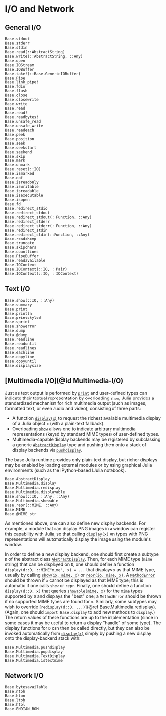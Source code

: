 # I/O and Network

## General I/O

```@docs
Base.stdout
Base.stderr
Base.stdin
Base.read(::AbstractString)
Base.write(::AbstractString, ::Any)
Base.open
Base.IOStream
Base.IOBuffer
Base.take!(::Base.GenericIOBuffer)
Base.Pipe
Base.link_pipe!
Base.fdio
Base.flush
Base.close
Base.closewrite
Base.write
Base.read
Base.read!
Base.readbytes!
Base.unsafe_read
Base.unsafe_write
Base.readeach
Base.peek
Base.position
Base.seek
Base.seekstart
Base.seekend
Base.skip
Base.mark
Base.unmark
Base.reset(::IO)
Base.ismarked
Base.eof
Base.isreadonly
Base.iswritable
Base.isreadable
Base.isexecutable
Base.isopen
Base.fd
Base.redirect_stdio
Base.redirect_stdout
Base.redirect_stdout(::Function, ::Any)
Base.redirect_stderr
Base.redirect_stderr(::Function, ::Any)
Base.redirect_stdin
Base.redirect_stdin(::Function, ::Any)
Base.readchomp
Base.truncate
Base.skipchars
Base.countlines
Base.PipeBuffer
Base.readavailable
Base.IOContext
Base.IOContext(::IO, ::Pair)
Base.IOContext(::IO, ::IOContext)
```

## Text I/O

```@docs
Base.show(::IO, ::Any)
Base.summary
Base.print
Base.println
Base.printstyled
Base.sprint
Base.showerror
Base.dump
Meta.@dump
Base.readline
Base.readuntil
Base.readlines
Base.eachline
Base.copyline
Base.copyuntil
Base.displaysize
```

## [Multimedia I/O](@id Multimedia-I/O)

Just as text output is performed by [`print`](@ref) and user-defined types can indicate their textual representation by overloading [`show`](@ref), Julia provides a standardized mechanism for rich multimedia output (such as images, formatted text, or even audio and video), consisting of three parts:

  * A function [`display(x)`](@ref) to request the richest available multimedia display of a Julia object `x` (with a plain-text fallback).
  * Overloading [`show`](@ref) allows one to indicate arbitrary multimedia representations (keyed by standard MIME types) of user-defined types.
  * Multimedia-capable display backends may be registered by subclassing a generic [`AbstractDisplay`](@ref) type and pushing them onto a stack of display backends via [`pushdisplay`](@ref).

The base Julia runtime provides only plain-text display, but richer displays may be enabled by loading external modules or by using graphical Julia environments (such as the IPython-based IJulia notebook).

```@docs
Base.AbstractDisplay
Base.Multimedia.display
Base.Multimedia.redisplay
Base.Multimedia.displayable
Base.show(::IO, ::Any, ::Any)
Base.Multimedia.showable
Base.repr(::MIME, ::Any)
Base.MIME
Base.@MIME_str
```

As mentioned above, one can also define new display backends. For example, a module that can display PNG images in a window can register this capability with Julia, so that calling [`display(x)`](@ref) on types with PNG representations will automatically display the image using the module's window.

In order to define a new display backend, one should first create a subtype `D` of the abstract class [`AbstractDisplay`](@ref). Then, for each MIME type (`mime` string) that can be displayed on `D`, one should define a function `display(d::D, ::MIME"mime", x) = ...` that displays `x` as that MIME type, usually by calling [`show(io, mime, x)`](@ref) or [`repr(io, mime, x)`](@ref). A [`MethodError`](@ref) should be thrown if `x` cannot be displayed as that MIME type; this is automatic if one calls `show` or `repr`. Finally, one should define a function `display(d::D, x)` that queries [`showable(mime, x)`](@ref) for the `mime` types supported by `D` and displays the "best" one; a `MethodError` should be thrown if no supported MIME types are found for `x`. Similarly, some subtypes may wish to override [`redisplay(d::D, ...)`](@ref Base.Multimedia.redisplay). (Again, one should `import Base.display` to add new methods to `display`.) The return values of these functions are up to the implementation (since in some cases it may be useful to return a display "handle" of some type). The display functions for `D` can then be called directly, but they can also be invoked automatically from [`display(x)`](@ref) simply by pushing a new display onto the display-backend stack with:

```@docs
Base.Multimedia.pushdisplay
Base.Multimedia.popdisplay
Base.Multimedia.TextDisplay
Base.Multimedia.istextmime
```

## Network I/O

```@docs
Base.bytesavailable
Base.ntoh
Base.hton
Base.ltoh
Base.htol
Base.ENDIAN_BOM
```
